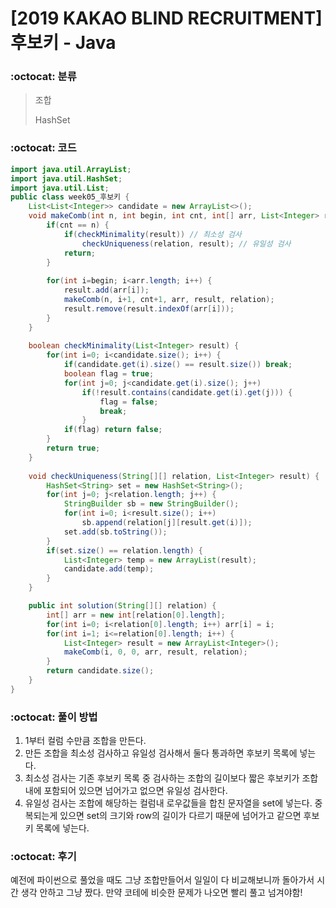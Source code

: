 # [2019 KAKAO BLIND RECRUITMENT] 후보키 - Java

###  :octocat: 분류

> 조합
>
> HashSet

### :octocat: 코드

```java
import java.util.ArrayList;
import java.util.HashSet;
import java.util.List;
public class week05_후보키 {
	List<List<Integer>> candidate = new ArrayList<>();
	void makeComb(int n, int begin, int cnt, int[] arr, List<Integer> result, String[][] relation) {
		if(cnt == n) {
			if(checkMinimality(result)) // 최소성 검사
				checkUniqueness(relation, result); // 유일성 검사
			return;
		}
		
		for(int i=begin; i<arr.length; i++) {
			result.add(arr[i]);
			makeComb(n, i+1, cnt+1, arr, result, relation);
			result.remove(result.indexOf(arr[i]));
		}
	}
	
	boolean checkMinimality(List<Integer> result) {
		for(int i=0; i<candidate.size(); i++) {
			if(candidate.get(i).size() == result.size()) break;
			boolean flag = true;
			for(int j=0; j<candidate.get(i).size(); j++)
				if(!result.contains(candidate.get(i).get(j))) {
					flag = false;
					break;
				}
			if(flag) return false;
		}
		return true;
	}
	
	void checkUniqueness(String[][] relation, List<Integer> result) {
		HashSet<String> set = new HashSet<String>();
		for(int j=0; j<relation.length; j++) {
			StringBuilder sb = new StringBuilder();
			for(int i=0; i<result.size(); i++)
				sb.append(relation[j][result.get(i)]);
			set.add(sb.toString());
		}
		if(set.size() == relation.length) {
			List<Integer> temp = new ArrayList(result);
			candidate.add(temp);
		}
	}

	public int solution(String[][] relation) {
        int[] arr = new int[relation[0].length];
        for(int i=0; i<relation[0].length; i++) arr[i] = i;
        for(int i=1; i<=relation[0].length; i++) {
        	List<Integer> result = new ArrayList<Integer>();
        	makeComb(i, 0, 0, arr, result, relation);
        }
        return candidate.size();
    }
}
```

### :octocat: 풀이 방법

1. 1부터 컬럼 수만큼 조합을 만든다.
2. 만든 조합을 최소성 검사하고 유일성 검사해서 둘다 통과하면 후보키 목록에 넣는다.
3. 최소성 검사는 기존 후보키 목록 중 검사하는 조합의 길이보다 짧은 후보키가 조합내에
포함되어 있으면 넘어가고 없으면 유일성 검사한다.
4. 유일성 검사는 조합에 해당하는 컬럼내 로우값들을 합친 문자열을 set에 넣는다.
중복되는게 있으면 set의 크기와 row의 길이가 다르기 때문에 넘어가고 같으면 후보키 목록에 넣는다.

### :octocat: 후기

예전에 파이썬으로 풀었을 때도 그냥 조합만들어서 일일이 다 비교해보니까 돌아가서 시간 생각 안하고
그냥 짰다. 만약 코테에 비슷한 문제가 나오면 빨리 풀고 넘겨야함!

